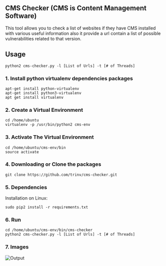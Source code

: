 ## CMS Checker (CMS is Content Management Software)
This tool allows you to check a list of websites if they have CMS installed with various useful information
also it provide a url contain a list of possible vulnerabilities related to that version.
## Usage
`python2 cms-checker.py -l [List of Urls] -t [# of Threads]`

### 1. Install python virtualenv dependencies packages
```
apt-get install python-virtualenv
apt-get install python3-virtualenv
apt get install virtualenv
```

### 2. Create a Virtual Environment
```
cd /home/ubuntu
virtualenv -p /usr/bin/python2 cms-env
```

### 3. Activate The Virtual Environment
```
cd /home/ubuntu/cms-env/bin
source activate
```

### 4. Downloading or Clone the packages

`git clone https://github.com/trinv/cms-checker.git`

### 5. Dependencies
Installation on Linux:

`sudo pip2 install -r requirements.txt`

### 6. Run
```
cd /home/ubuntu/cms-env/bin/cms-checker
python2 cms-checker.py -l [List of Urls] -t [# of Threads]
```
### 7. Images

![Output](https://i.imgur.com/70U7XUB.png)

